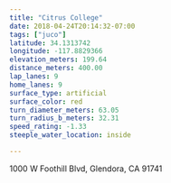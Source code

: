 ```yaml
---
title: "Citrus College"
date: 2018-04-24T20:14:32-07:00
tags: ["juco"]
latitude: 34.1313742
longitude: -117.8829366
elevation_meters: 199.64
distance_meters: 400.00
lap_lanes: 9
home_lanes: 9
surface_type: artificial
surface_color: red
turn_diameter_meters: 63.05
turn_radius_b_meters: 32.31
speed_rating: -1.33
steeple_water_location: inside

---
```

1000 W Foothill Blvd, Glendora, CA 91741
<!--more-->
